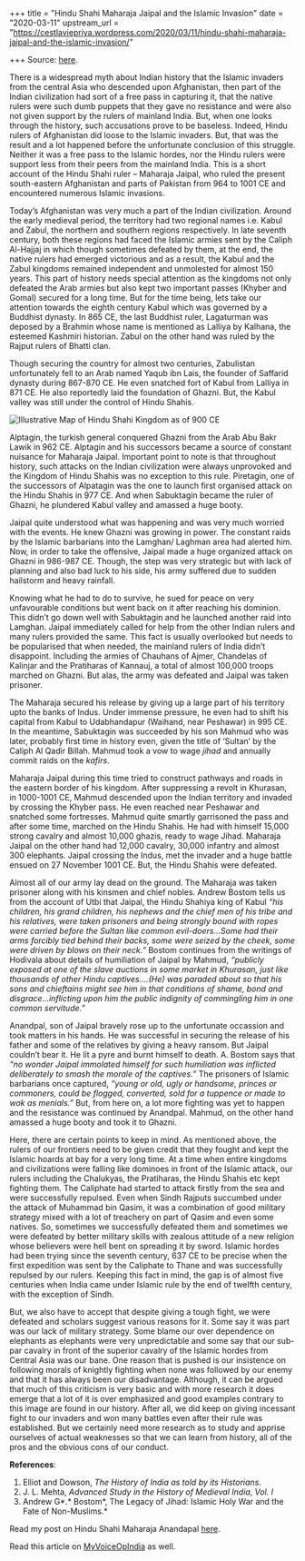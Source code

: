 +++
title = "Hindu Shahi Maharaja Jaipal and the Islamic Invasion"
date = "2020-03-11"
upstream_url = "https://cestlaviepriya.wordpress.com/2020/03/11/hindu-shahi-maharaja-jaipal-and-the-islamic-invasion/"

+++
Source: [here](https://cestlaviepriya.wordpress.com/2020/03/11/hindu-shahi-maharaja-jaipal-and-the-islamic-invasion/).

There is a widespread myth about Indian history that the Islamic
invaders from the central Asia who descended upon Afghanistan, then part
of the Indian civilization had sort of a free pass in capturing it, that
the native rulers were such dumb puppets that they gave no resistance
and were also not given support by the rulers of mainland India. But,
when one looks through the history, such accusations prove to be
baseless. Indeed, Hindu rulers of Afghanistan did loose to the Islamic
invaders. But, that was the result and a lot happened before the
unfortunate conclusion of this struggle. Neither it was a free pass to
the Islamic hordes, nor the Hindu rulers were support less from their
peers from the mainland India. This is a short account of the Hindu
Shahi ruler – Maharaja Jaipal, who ruled the present south-eastern
Afghanistan and parts of Pakistan from 964 to 1001 CE and encountered
numerous Islamic invasions.

Today’s Afghanistan was very much a part of the Indian civilization.
Around the early medieval period, the territory had two regional names
i.e. Kabul and Zabul, the northern and southern regions respectively. In
late seventh century, both these regions had faced the Islamic armies
sent by the Caliph Al-Hajjaj in which though sometimes defeated by them,
at the end, the native rulers had emerged victorious and as a result,
the Kabul and the Zabul kingdoms remained independent and unmolested for
almost 150 years. This part of history needs special attention as the
kingdoms not only defeated the Arab armies but also kept two important
passes (Khyber and Gomal) secured for a long time. But for the time
being, lets take our attention towards the eighth century Kabul which
was governed by a Buddhist dynasty. In 865 CE, the last Buddhist ruler,
Lagaturman was deposed by a Brahmin whose name is mentioned as Lalliya
by Kalhana, the esteemed Kashmiri historian. Zabul on the other hand was
ruled by the Rajput rulers of Bhatti clan.

Though securing the country for almost two centuries, Zabulistan
unfortunately fell to an Arab named Yaqub ibn Lais, the founder of
Saffarid dynasty during 867-870 CE. He even snatched fort of Kabul from
Lalliya in 871 CE. He also reportedly laid the foundation of Ghazni.
But, the Kabul valley was still under the control of Hindu Shahis.

![***Illustrative Map of Hindu Shahi Kingdom as of 900
CE***](https://cestlaviepriya.files.wordpress.com/2020/03/hindu-shahi-map-900-ad.png?w=602)

Alptagin, the turkish general conquered Ghazni from the Arab Abu Bakr
Lawik in 962 CE. Alptagin and his successors became a source of constant
nuisance for Maharaja Jaipal. Important point to note is that throughout
history, such attacks on the Indian civilization were always unprovoked
and the Kingdom of Hindu Shahis was no exception to this rule.
Piretagin, one of the successors of Alpatagin was the one to launch
first organised attack on the Hindu Shahis in 977 CE. And when
Sabuktagin became the ruler of Ghazni, he plundered Kabul valley and
amassed a huge booty.

Jaipal quite understood what was happening and was very much worried
with the events. He knew Ghazni was growing in power. The constant raids
by the Islamic barbarians into the Lamghan/ Laghman area had alerted
him. Now, in order to take the offensive, Jaipal made a huge organized
attack on Ghazni in 986-987 CE. Though, the step was very strategic but
with lack of planning and also bad luck to his side, his army suffered
due to sudden hailstorm and heavy rainfall.

Knowing what he had to do to survive, he sued for peace on very
unfavourable conditions but went back on it after reaching his dominion.
This didn’t go down well with Sabuktagin and he launched another raid
into Lamghan. Jaipal immediately called for help from the other Indian
rulers and many rulers provided the same. This fact is usually
overlooked but needs to be popularised that when needed, the mainland
rulers of India didn’t disappoint. Including the armies of Chauhans of
Ajmer, Chandelas of Kalinjar and the Pratiharas of Kannauj, a total of
almost 100,000 troops marched on Ghazni. But alas, the army was defeated
and Jaipal was taken prisoner.

The Maharaja secured his release by giving up a large part of his
territory upto the banks of Indus. Under immense pressure, he even had
to shift his capital from Kabul to Udabhandapur (Waihand, near Peshawar)
in 995 CE. In the meantime, Sabuktagin was succeeded by his son Mahmud
who was later, probably first time in history even, given the title of
‘Sultan’ by the Caliph Al Qadir Billah. Mahmud took a vow to wage
*jihad* and annually commit raids on the *kafirs*.

Maharaja Jaipal during this time tried to construct pathways and roads
in the eastern border of his kingdom. After suppressing a revolt in
Khurasan, in 1000-1001 CE, Mahmud descended upon the Indian territory
and invaded by crossing the Khyber pass. He even reached near Peshawar
and snatched some fortresses. Mahmud quite smartly garrisoned the pass
and after some time, marched on the Hindu Shahis. He had with himself
15,000 strong cavalry and almost 10,000 ghazis, ready to wage Jihad.
Maharaja Jaipal on the other hand had 12,000 cavalry, 30,000 infantry
and almost 300 elephants. Jaipal crossing the Indus, met the invader and
a huge battle ensued on 27 November 1001 CE. But, the Hindu Shahis were
defeated.

Almost all of our army lay dead on the ground. The Maharaja was taken
prisoner along with his kinsmen and chief nobles. Andrew Bostom tells us
from the account of Utbi that Jaipal, the Hindu Shahiya king of Kabul
*“his children, his grand children, his nephews and the chief men of his
tribe and his relatives, were taken prisoners and being strongly bound
with ropes were carried before the Sultan like common evil-doers…Some
had their arms forcibly tied behind their backs, some were seized by the
cheek, some were driven by blows on their neck.”* Bostom continues from
the writings of Hodivala about details of humiliation of Jaipal by
Mahmud, *“publicly exposed at one of the slave auctions in some market
in Khurasan, just like thousands of other Hindu captives….(He) was
paraded about so that his sons and chieftains might see him in that
conditions of shame, bond and disgrace…inflicting upon him the public
indignity of commingling him in one common servitude.”*

Anandpal, son of Jaipal bravely rose up to the unfortunate occassion and
took matters in his hands. He was successful in securing the release of
his father and some of the relatives by giving a heavy ransom. But
Jaipal couldn’t bear it. He lit a pyre and burnt himself to death. A.
Bostom says that *“no wonder Jaipal immolated himself for such
humiliation was inflicted deliberately to smash the morale of the
captives.”* The prisoners of Islamic barbarians once captured, *“young
or old, ugly or handsome, princes or commoners, could be flogged,
converted, sold for a tuppence or made to wok as menials.”* But, from
here on, a lot more fighting was yet to happen and the resistance was
continued by Anandpal. Mahmud, on the other hand amassed a huge booty
and took it to Ghazni.

Here, there are certain points to keep in mind. As mentioned above, the
rulers of our frontiers need to be given credit that they fought and
kept the Islamic hoards at bay for a very long time. At a time when
entire kingdoms and civilizations were falling like dominoes in front of
the Islamic attack, our rulers including the Chalukyas, the Pratiharas,
the Hindu Shahis etc kept fighting them. The Caliphate had started to
attack firstly from the sea and were successfully repulsed. Even when
Sindh Rajputs succumbed under the attack of Muhammad bin Qasim, it was a
combination of good military strategy mixed with a lot of treachery on
part of Qasim and even some natives. So, sometimes we successfully
defeated them and sometimes we were defeated by better military skills
with zealous attitude of a new religion whose believers were hell bent
on spreading it by sword. Islamic hordes had been trying since the
seventh century, 637 CE to be precise when the first expedition was sent
by the Caliphate to Thane and was successfully repulsed by our rulers.
Keeping this fact in mind, the gap is of almost five centuries when
India came under Islamic rule by the end of twelfth century, with the
exception of Sindh.

But, we also have to accept that despite giving a tough fight, we were
defeated and scholars suggest various reasons for it. Some say it was
part was our lack of military strategy. Some blame our over dependence
on elephants as elephants were very unpredictable and some say that our
sub-par cavalry in front of the superior cavalry of the Islamic hordes
from Central Asia was our bane. One reason that is pushed is our
insistence on following morals of knightly fighting when none was
followed by our enemy and that it has always been our disadvantage.
Although, it can be argued that much of this criticism is very basic and
with more research it does emerge that a lot of it is over emphasized
and good examples contrary to this image are found in our history. After
all, we did keep on giving incessant fight to our invaders and won many
battles even after their rule was established. But we certainly need
more research as to study and apprise ourselves of actual weaknesses so
that we can learn from history, all of the pros and the obvious cons of
our conduct.

**References**:

1.  Elliot and Dowson, *The History of India as told by its Historians.*
2.  J. L. Mehta, *Advanced Study in the History of Medieval India, Vol.
    I*
3.  Andrew G*.* Bostom*, The Legacy of Jihad: Islamic Holy War and the
    Fate of Non-Muslims.*

Read my post on Hindu Shahi Maharaja Anandapal
[here](https://cestlaviepriya.wordpress.com/2020/05/12/hindu-shahi-maharaja-anandpal-the-battle-of-chhuchh/).

Read this article on
[MyVoiceOpIndia](https://myvoice.opindia.com/2020/03/hindu-shahi-maharaja-jaipal-and-the-islamic-invasion/)
as well.

